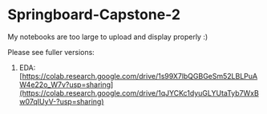 # Springboard-Capstone-2

My notebooks are too large to upload and display properly :)

Please see fuller versions:
1. EDA: [https://colab.research.google.com/drive/1s99X7lbQGBGeSm52LBLPuAW4e22o_W7v?usp=sharing](https://colab.research.google.com/drive/1qJYCKc1dyuGLYUtaTyb7WxBw07qIUyV-?usp=sharing)


